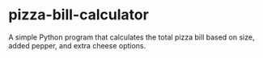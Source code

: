 # pizza-bill-calculator
A simple Python program that calculates the total pizza bill based on size, added pepper, and extra cheese options.
